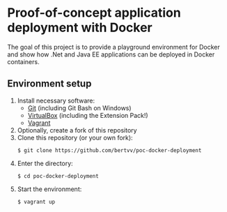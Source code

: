 # Proof-of-concept application deployment with Docker

The goal of this project is to provide a playground environment for Docker and show how .Net and Java EE applications can be deployed in Docker containers.

## Environment setup

1. Install necessary software:
    - [Git](https://git-scm.com/downloads) (including Git Bash on Windows)
    - [VirtualBox](https://www.virtualbox.org/wiki/Downloads) (including the Extension Pack!)
    - [Vagrant](https://www.vagrantup.com/)
2. Optionally, create a fork of this repository
3. Clone this repository (or your own fork):
    ```
    $ git clone https://github.com/bertvv/poc-docker-deployment
    ```
4. Enter the directory:
    ```
    $ cd poc-docker-deployment
    ```
5. Start the environment:
    ```
    $ vagrant up
    ```



